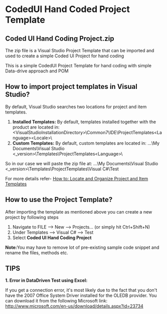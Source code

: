 # CodedUI Hand Coded Project Template

## Coded UI Hand Coding Project.zip
The zip file is a Visual Studio Project Template that can be imported and used to create a simple Coded UI Project for hand coding 

This is a simple CodedUI Project Template for hand coding with simple Data-drive approach and POM

## How to import project templates in Visual Studio?
By default, Visual Studio searches two locations for project and item templates.

1. <b>Installed Templates:</b> By default, templates installed together with the product are located in: \<VisualStudioInstallationDirectory>\Common7\IDE\ProjectTemplates\<Language>\<Locale>\
2. <b>Custom Templates:</b> By default, custom templates are located in: ...\My Documents\Visual Studio <_version>\Templates\ProjectTemplates\<Language>\

<p>So in our case we will paste the zip file at: ...\My Documents\Visual Studio <_version>\Templates\ProjectTemplates\Visual C#\Test</p>

For more details refer- <a href="http://msdn.microsoft.com/en-us/library/y3kkate1.aspx">How to: Locate and Organize Project and Item Templates</a>

## How to use the Project Template?
After importing the template as mentioned above you can create a new project by following steps

1. Navigate to FILE --> New --> Projects... (or simply hit Ctrl+Shift+N)
2. Under Templates --> Visual C# --> Test 
3. Select <b>Coded UI Hand Coding Project</b>

<strong>Note:</strong>You may have to remove lot of pre-existing sample code snippet and rename the files, methods etc.


## TIPS
<strong>1. Error in DataDriven Test using Excel:</strong>

If you get a connection error, it's most likely due to the fact that you don't have the 2007 Office System Driver installed for the OLEDB provider. You can download it from the following Microsoft link: http://www.microsoft.com/en-us/download/details.aspx?id=23734
